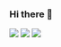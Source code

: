 ### Hi there 👋



<img src="https://github-readme-stats.vercel.app/api/top-langs/?username=kdh4646&theme=dark&layout=compact">



<picture>
  <img src="https://github-readme-stats.vercel.app/api?username=kdh4646&theme=dark&show_icons=true">
</picture>


<picture>
  <img src="https://github-readme-stats.vercel.app/api/repo-card?username=kdh4646&theme=dark&show_icons=true">
</picture>

<!--
**kdh4646/kdh4646** is a ✨ _special_ ✨ repository because its `README.md` (this file) appears on your GitHub profile.

Here are some ideas to get you started:

- 🔭 I’m currently working on ...
- 🌱 I’m currently learning ...
- 👯 I’m looking to collaborate on ...
- 🤔 I’m looking for help with ...
- 💬 Ask me about ...
- 📫 How to reach me: ...
- 😄 Pronouns: ...
- ⚡ Fun fact: ...
-->
